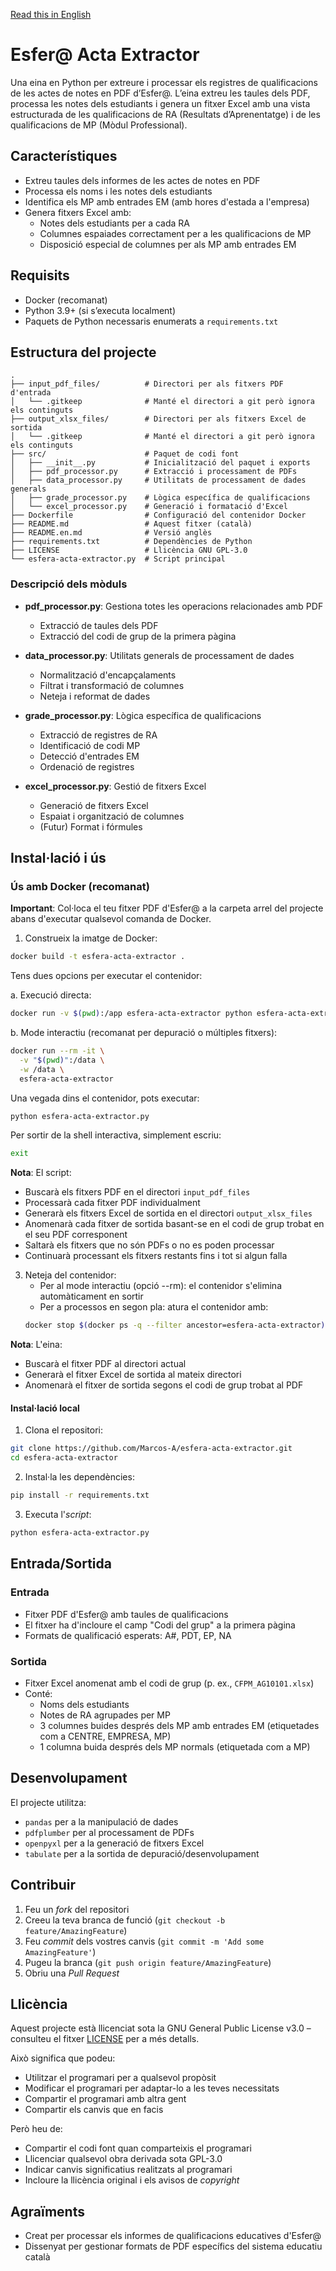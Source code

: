 [Read this in English](README.en.md)

# Esfer@ Acta Extractor

Una eina en Python per extreure i processar els registres de qualificacions de les actes de notes en PDF d’Esfer@. L’eina extreu les taules dels PDF, processa les notes dels estudiants i genera un fitxer Excel amb una vista estructurada de les qualificacions de RA (Resultats d’Aprenentatge) i de les qualificacions de MP (Mòdul Professional).

## Característiques

- Extreu taules dels informes de les actes de notes en PDF  
- Processa els noms i les notes dels estudiants  
- Identifica els MP amb entrades EM (amb hores d'estada a l'empresa)  
- Genera fitxers Excel amb:  
  - Notes dels estudiants per a cada RA  
  - Columnes espaiades correctament per a les qualificacions de MP  
  - Disposició especial de columnes per als MP amb entrades EM  

## Requisits

- Docker (recomanat)  
- Python 3.9+ (si s’executa localment)  
- Paquets de Python necessaris enumerats a `requirements.txt`  

## Estructura del projecte

```
.
├── input_pdf_files/          # Directori per als fitxers PDF d'entrada
│   └── .gitkeep              # Manté el directori a git però ignora els continguts
├── output_xlsx_files/        # Directori per als fitxers Excel de sortida
│   └── .gitkeep              # Manté el directori a git però ignora els continguts
├── src/                      # Paquet de codi font
│   ├── __init__.py           # Inicialització del paquet i exports
│   ├── pdf_processor.py      # Extracció i processament de PDFs
│   ├── data_processor.py     # Utilitats de processament de dades generals
│   ├── grade_processor.py    # Lògica específica de qualificacions
│   └── excel_processor.py    # Generació i formatació d'Excel
├── Dockerfile                # Configuració del contenidor Docker
├── README.md                 # Aquest fitxer (català)
├── README.en.md              # Versió anglès
├── requirements.txt          # Dependències de Python
├── LICENSE                   # Llicència GNU GPL-3.0
└── esfera-acta-extractor.py  # Script principal

```

### Descripció dels mòduls

- **pdf_processor.py**: Gestiona totes les operacions relacionades amb PDF  
  - Extracció de taules dels PDF  
  - Extracció del codi de grup de la primera pàgina  

- **data_processor.py**: Utilitats generals de processament de dades  
  - Normalització d'encapçalaments  
  - Filtrat i transformació de columnes  
  - Neteja i reformat de dades  

- **grade_processor.py**: Lògica específica de qualificacions  
  - Extracció de registres de RA  
  - Identificació de codi MP  
  - Detecció d'entrades EM  
  - Ordenació de registres  

- **excel_processor.py**: Gestió de fitxers Excel  
  - Generació de fitxers Excel  
  - Espaiat i organització de columnes  
  - (Futur) Format i fórmules  

## Instal·lació i ús

### Ús amb Docker (recomanat)

**Important**: Col·loca el teu fitxer PDF d'Esfer@ a la carpeta arrel del projecte abans d'executar qualsevol comanda de Docker.

1. Construeix la imatge de Docker:
```bash
docker build -t esfera-acta-extractor .
```

Tens dues opcions per executar el contenidor:

   a. Execució directa:
   ```bash
   docker run -v $(pwd):/app esfera-acta-extractor python esfera-acta-extractor.py
   ```

   b. Mode interactiu (recomanat per depuració o múltiples fitxers):
   ```bash
   docker run --rm -it \
     -v "$(pwd)":/data \
     -w /data \
     esfera-acta-extractor
   ```
   Una vegada dins el contenidor, pots executar:
   ```bash
   python esfera-acta-extractor.py
   ```
   Per sortir de la shell interactiva, simplement escriu:
   ```bash
   exit
   ```

**Nota**: El script:
- Buscarà els fitxers PDF en el directori `input_pdf_files`
- Processarà cada fitxer PDF individualment
- Generarà els fitxers Excel de sortida en el directori `output_xlsx_files`
- Anomenarà cada fitxer de sortida basant-se en el codi de grup trobat en el seu PDF corresponent
- Saltarà els fitxers que no són PDFs o no es poden processar
- Continuarà processant els fitxers restants fins i tot si algun falla

3. Neteja del contenidor:
   - Per al mode interactiu (opció --rm): el contenidor s'elimina automàticament en sortir
   - Per a processos en segon pla: atura el contenidor amb:
   ```bash
   docker stop $(docker ps -q --filter ancestor=esfera-acta-extractor)
   ```

**Nota**: L'eina:
- Buscarà el fitxer PDF al directori actual
- Generarà el fitxer Excel de sortida al mateix directori
- Anomenarà el fitxer de sortida segons el codi de grup trobat al PDF

#### Instal·lació local

1. Clona el repositori:
```bash
git clone https://github.com/Marcos-A/esfera-acta-extractor.git
cd esfera-acta-extractor
```

2. Instal·la les dependències:
```bash
pip install -r requirements.txt
```

3. Executa l'_script_:
```bash
python esfera-acta-extractor.py
```

## Entrada/Sortida

### Entrada
- Fitxer PDF d'Esfer@ amb taules de qualificacions
- El fitxer ha d'incloure el camp "Codi del grup" a la primera pàgina
- Formats de qualificació esperats: A#, PDT, EP, NA

### Sortida
- Fitxer Excel anomenat amb el codi de grup (p. ex., `CFPM_AG10101.xlsx`)
- Conté:
  - Noms dels estudiants
  - Notes de RA agrupades per MP
  - 3 columnes buides després dels MP amb entrades EM (etiquetades com a CENTRE, EMPRESA, MP)
  - 1 columna buida després dels MP normals (etiquetada com a MP)

## Desenvolupament

El projecte utilitza:
- `pandas` per a la manipulació de dades
- `pdfplumber` per al processament de PDFs
- `openpyxl` per a la generació de fitxers Excel
- `tabulate` per a la sortida de depuració/desenvolupament

## Contribuir

1. Feu un _fork_ del repositori
2. Creeu la teva branca de funció (`git checkout -b feature/AmazingFeature`)
3. Feu _commit_ dels vostres canvis (`git commit -m 'Add some AmazingFeature'`)
4. Pugeu la branca (`git push origin feature/AmazingFeature`)
5. Obriu una _Pull Request_

## Llicència

Aquest projecte està llicenciat sota la GNU General Public License v3.0 – consulteu el fitxer [LICENSE](LICENSE) per a més detalls.

Això significa que podeu:
- Utilitzar el programari per a qualsevol propòsit
- Modificar el programari per adaptar-lo a les teves necessitats
- Compartir el programari amb altra gent
- Compartir els canvis que en facis

Però heu de:
- Compartir el codi font quan comparteixis el programari
- Llicenciar qualsevol obra derivada sota GPL-3.0
- Indicar canvis significatius realitzats al programari
- Incloure la llicència original i els avisos de _copyright_

## Agraïments

- Creat per processar els informes de qualificacions educatives d'Esfer@
- Dissenyat per gestionar formats de PDF específics del sistema educatiu català
